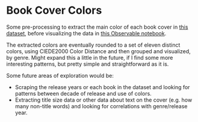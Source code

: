 # Book Cover Colors

Some pre-processing to extract the main color of each book cover in [this dataset](https://www.kaggle.com/lukaanicin/book-covers-dataset), before visualizing the data in [this Observable notebook](https://observablehq.com/@sdl60660/book-cover-colors).

The extracted colors are eventually rounded to a set of eleven distinct colors, using CIEDE2000 Color Distance and then grouped and visualized, by genre. Might expand this a little in the future, if I find some more interesting patterns, but pretty simple and straightforward as it is.

Some future areas of exploration would be:
* Scraping the release years or each book in the dataset and looking for patterns between decade of release and use of colors.
* Extracting title size data or other data about text on the cover (e.g. how many non-title words) and looking for correlations with genre/release year.
